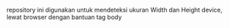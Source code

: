 repository ini digunakan untuk mendeteksi ukuran Width dan Height device, lewat browser dengan bantuan tag body